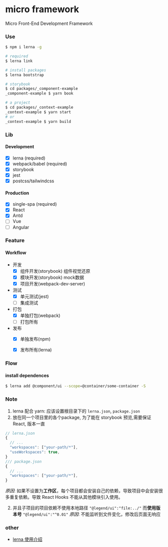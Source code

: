 # micro framework

Micro Front-End Development Framework

### Use

``` bash
$ npm i lerna -g

# required 
$ lerna link

# install packages
$ lerna bootstrap

# storybook
$ cd packages/_component-example
_component-example $ yarn book

# a project
$ cd packages/_context-example
_context-example $ yarn start 
# or 
_context-example $ yarn build
```

### Lib

#### Development

- [x] lerna (required)
- [x] webpack/babel (required)
- [x] storybook
- [x] jest
- [x] postcss/tailwindcss

#### Production

- [x] single-spa (required)
- [x] React
- [x] Antd
- [ ] Vue
- [ ] Angular

### Feature

#### Workflow

- 开发
  - [x] 组件开发(storybook) 组件视觉还原
  - [x] 模块开发(storybook) mock数据
  - [x] 项目开发(webpack-dev-server)
- 测试
  - [x] 单元测试(jest)
  - [ ] 集成测试
- 打包
  - [x] 单独打包(webpack)
  - [ ] 打包所有
- 发布
  - [x] 单独发布(npm)
  - [x] 发布所有(lerna)



### Flow

#### install dependences


``` bash
$ lerna add @component/ui --scope=@container/some-container -S
```



### Note

1. lerna 配合 yarn: 应该设置根目录下的 `lerna.json`, `package.json`
2. 放在同一个项目里的各个package, 为了能在 storybook 预览,需要保证 React, 版本一直


```js
// lerna.json
{
  // ...
  "workspaces": ["your-path/*"],
  "useWorkspaces": true,
}
/// package.json
{
  // ...
  "workspaces": ["your-path/*"],
}
```

*原因*: 如果不设置为**工作区**，每个项目都会安装自己的依赖，导致项目中会安装很多重复依赖。导致 React
Hooks 不能从其他模块引入使用。 


2. 并且子项目的项目依赖不使用本地路径 `"@legend/ui":"file:../"` 而**使用版本号** `"@legend/ui":"^0.01"`
*原因*: 不能监听到文件变化，修改后页面无响应



### other

- [lerna 使用介绍](https://juejin.im/post/5ced1609e51d455d850d3a6c)
